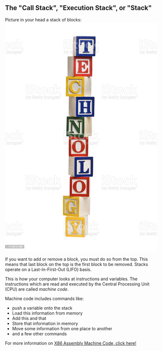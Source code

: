 ## The "Call Stack", "Execution Stack", or "Stack"

Picture in your head a stack of blocks:
![blocks](assets/blocks.jpg)

If you want to add or remove a block, you must do so from the top. This means that last block on the top is the first block to be removed. Stacks operate on a Last-In-First-Out (LIFO) basis.

This is how your computer looks at instructions and variables. The instructions which are read and executed by the Central Processing Unit (CPU) are called _machine code_.

Machine code includes commands like:
- push a variable onto the stack
- Load this information from memory
- Add this and that
- Store that information in memory
- Move some information from one place to another
- and a few other commands

For more information on [X86 Assembly Machine Code, click here!](https://en.wikipedia.org/wiki/X86_assembly_language#Stack_instructions)
